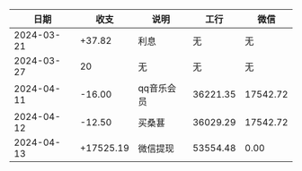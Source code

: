 
|日期|收支|说明|工行|微信|
|---|----|---|---|----|
| 2024-03-21 | +37.82 | 利息  |无|无|
| 2024-03-27 | 20    |   无   |无|无|
| 2024-04-11 | -16.00 | qq音乐会员 | 36221.35 | 17542.72 |
| 2024-04-12 | -12.50 | 买桑葚 | 36029.29 |17542.72 |
| 2024-04-13 | +17525.19 | 微信提现 | 53554.48 | 0.00 |
